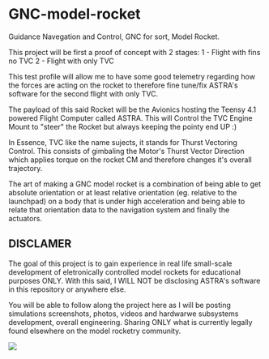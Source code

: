 # GNC-model-rocket
Guidance Navegation and Control, GNC for sort, Model Rocket.

This project will be first a proof of concept with 2 stages:
1 - Flight with fins no TVC
2 - Flight with only TVC 

This test profile will allow me to have some good telemetry regarding how the forces are acting on the rocket to therefore fine tune/fix ASTRA's software for the second flight with only TVC.

The payload of this said Rocket will be the Avionics hosting the Teensy 4.1 powered Flight Computer called ASTRA.
This will Control the TVC Engine Mount to "steer" the Rocket but always keeping the pointy end UP :)

In Essence, TVC like the name sujects, it stands for Thurst Vectoring Control. This consists of gimbaling the Motor's Thurst Vector Direction which applies torque on the rocket CM and therefore changes it's overall trajectory.

The art of making a GNC model rocket is a combination of being able to get absolute orientation or at least relative orientation (eg. relative to the launchpad) on a body that is under high acceleration and being able to relate that orientation data to the navigation system and finally the actuators.


## DISCLAMER
The goal of this project is to gain experience in real life small-scale development of eletronically controlled model rockets for educational purposes ONLY.
With this said, I WILL NOT be disclosing ASTRA's software in this repository or anywhere else.

You will be able to follow along the project here as I will be posting simulations screenshots, photos, videos and hardwarwe subsystems development, overall engineering.
Sharing ONLY what is currently legally found elsewhere on the model rocketry community. 

![](https://www.grc.nasa.gov/www/k-12/rocket/Images/rktcontrl.gif)
